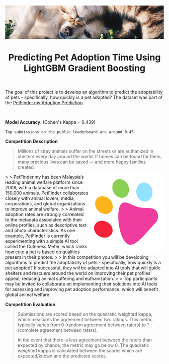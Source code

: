 ![Pet Banner](images/header.png)
# <center> Predicting Pet Adoption Time Using **LightGBM Gradient Boosting**</center>

<br>

The goal of this project is to develop an algorithm to predict the adoptability of pets - specifically, how quickly is a pet adopted? The dataset was part of the [PetFinder.my Adoption Prediction](https://www.kaggle.com/c/petfinder-adoption-prediction).

<br>

**Model Accuracy**: (Cohen's Kappa = 0.439)

    Top submissions on the public leaderboard are around 0.45


**Competition Description**
> Millions of stray animals suffer on the streets or are euthanized in shelters every day around the world. If homes can be found for them, many precious lives can be saved — and more happy families created.
<img style="float: right;" src="images/thumb76_76.png">
>
> PetFinder.my has been Malaysia’s leading animal welfare platform since 2008, with a database of more than 150,000 animals. PetFinder collaborates closely with animal lovers, media, corporations, and global organizations to improve animal welfare.
>
> Animal adoption rates are strongly correlated to the metadata associated with their online profiles, such as descriptive text and photo characteristics. As one example, PetFinder is currently experimenting with a simple AI tool called the Cuteness Meter, which ranks how cute a pet is based on qualities present in their photos.
>
> In this competition you will be developing algorithms to predict the adoptability of pets - specifically, how quickly is a pet adopted? If successful, they will be adapted into AI tools that will guide shelters and rescuers around the world on improving their pet profiles' appeal, reducing animal suffering and euthanization.
>
> Top participants may be invited to collaborate on implementing their solutions into AI tools for assessing and improving pet adoption performance, which will benefit global animal welfare.

**Competition Evaluation**
> Submissions are scored based on the quadratic weighted kappa, which measures the agreement between two ratings. This metric typically varies from 0 (random agreement between raters) to 1 (complete agreement between raters).
>
> In the event that there is less agreement between the raters than expected by chance, the metric may go below 0. The quadratic weighted kappa is calculated between the scores which are expected/known and the predicted scores.

